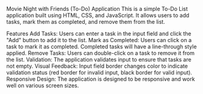 
Movie Night with Friends (To-Do) Application
This is a simple To-Do List application built using HTML, CSS, and JavaScript. It allows users to add tasks, mark them as completed, and remove them from the list.

Features
Add Tasks: Users can enter a task in the input field and click the "Add" button to add it to the list.
Mark as Completed: Users can click on a task to mark it as completed. Completed tasks will have a line-through style applied.
Remove Tasks: Users can double-click on a task to remove it from the list.
Validation: The application validates input to ensure that tasks are not empty.
Visual Feedback: Input field border changes color to indicate validation status (red border for invalid input, black border for valid input).
Responsive Design: The application is designed to be responsive and work well on various screen sizes.
